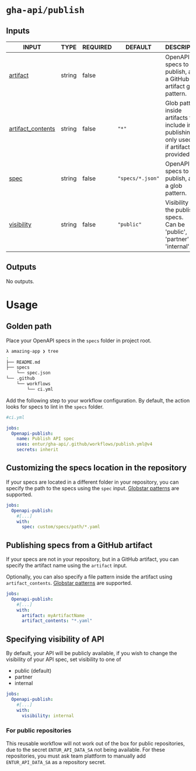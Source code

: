 # `gha-api/publish`

## Inputs

<!-- AUTO-DOC-INPUT:START - Do not remove or modify this section -->

|                                        INPUT                                        |  TYPE  | REQUIRED |     DEFAULT      |                                             DESCRIPTION                                             |
|-------------------------------------------------------------------------------------|--------|----------|------------------|-----------------------------------------------------------------------------------------------------|
|              <a name="input_artifact"></a>[artifact](#input_artifact)               | string |  false   |                  |                  OpenAPI specs to publish, as <br>a GitHub artifact glob pattern.                   |
| <a name="input_artifact_contents"></a>[artifact_contents](#input_artifact_contents) | string |  false   |      `"*"`       | Glob pattern inside artifacts to <br>include in publishing, only used <br>if artifact is provided.  |
|                    <a name="input_spec"></a>[spec](#input_spec)                     | string |  false   | `"specs/*.json"` |                          OpenAPI specs to publish, as <br>a glob pattern.                           |
|           <a name="input_visibility"></a>[visibility](#input_visibility)            | string |  false   |    `"public"`    |        Visibility of the published specs. <br>Can be 'public', 'partner' or <br>'internal'.         |

<!-- AUTO-DOC-INPUT:END -->

## Outputs

<!-- AUTO-DOC-OUTPUT:START - Do not remove or modify this section -->
No outputs.
<!-- AUTO-DOC-OUTPUT:END -->

# Usage

## Golden path

Place your OpenAPI specs in the `specs` folder in project root.

```sh
λ amazing-app ❯ tree
.
├── README.md
├── specs
    └── spec.json
└── .github
    └── workflows
        └── ci.yml
```

Add the following step to your workflow configuration. By default, the action looks for specs to lint in the `specs` folder.

```yml
#ci.yml

jobs:
  Openapi-publish:
    name: Publish API spec
    uses: entur/gha-api/.github/workflows/publish.yml@v4
    secrets: inherit
```

## Customizing the specs location in the repository

If your specs are located in a different folder in your repository, you can specify the path to the specs using the `spec` input.
[Globstar patterns](https://www.linuxjournal.com/content/globstar-new-bash-globbing-option) are supported.

```yml
jobs:
  Openapi-publish:
    #[...]
    with:
      spec: custom/specs/path/*.yaml
```

## Publishing specs from a GitHub artifact

If your specs are not in your repository, but in a GitHub artifact, you can specify the artifact name using the `artifact` input.

Optionally, you can also specify a file pattern inside the artifact using `artifact_contents`. [Globstar patterns](https://www.linuxjournal.com/content/globstar-new-bash-globbing-option) are supported.

```yml
jobs:
  Openapi-publish:
    #[...]
    with:
      artifact: myArtifactName
      artifact_contents: "*.yaml"
```

## Specifying visibility of API

By default, your API will be publicly available, if you wish to change the visibility of your API spec, set visibility to one of

- public (default)
- partner
- internal

```yml
jobs:
  Openapi-publish:
    #[...]
    with:
      visibility: internal
```

### For public repositories

This reusable workflow will not work out of the box for public repositories, due to the secret `ENTUR_API_DATA_SA` not being available.
For these repositories, you must ask team plattform to manually add `ENTUR_API_DATA_SA` as a repository secret.
